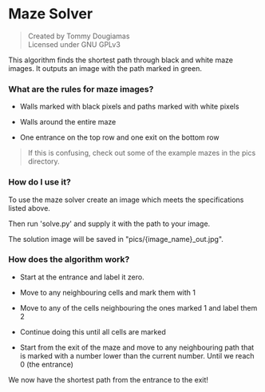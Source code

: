 # Maze Solver
> Created by Tommy Dougiamas  
> Licensed under GNU GPLv3

This algorithm finds the shortest path through black and white maze images. It outputs an image with the path marked in green.
### What are the rules for maze images?
- Walls marked with black pixels and paths marked with white pixels

- Walls around the entire maze

- One entrance on the top row and one exit on the bottom row

> If this is confusing, check out some of the example mazes in the pics directory.

### How do I use it?

To use the maze solver create an image which meets the specifications listed above.

Then run 'solve.py' and supply it with the path to your image.

The solution image will be saved in "pics/{image\_name}_out.jpg".


### How does the algorithm work?

- Start at the entrance and label it zero.

- Move to any neighbouring cells and mark them with 1

- Move to any of the cells neighbouring the ones marked 1 and label them 2

- Continue doing this until all cells are marked

- Start from the exit of the maze and move to any neighbouring path that is marked with a number lower than the current number. Until we reach 0 (the entrance)

We now have the shortest path from the entrance to the exit!

